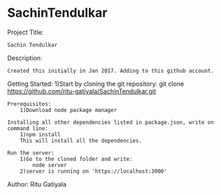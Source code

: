 # SachinTendulkar

Project Title: 

    Sachin Tendulkar

Description:

    Created this initially in Jan 2017. Adding to this github account.

Getting Started:
    1)Start by cloning the git repository:
    git clone https://github.com/ritu-gatiyala/SachinTendulkar.git

    Prerequisites:
        1)Download node package manager

    Installing all other dependencies listed in package.json, write on command line:
        1)npm install
        This will install all the dependencies.

    Run the server:
    	1)Go to the cloned folder and write:
    		node server    
    	2)server is running on 'https://localhost:3000'
    	 	
Author:
    Ritu Gatiyala


